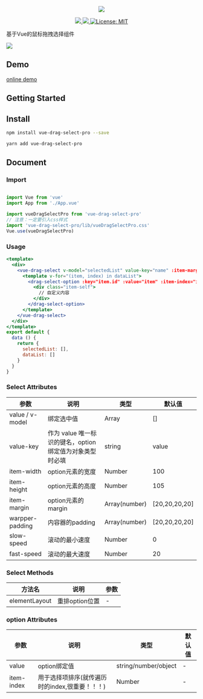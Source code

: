 <p align="center">
  <img src="https://github.com/singmeToSE/vue-drag-select/raw/master/src/assets/imgs/logo.png">
</p>
<p align="center">
  <a href="https://www.travis-ci.org/JanssenZhang/vue-drag-select" target="_blank">
    <img src="https://travis-ci.org/JanssenZhang/vue-drag-select.svg?branch=master"/>
  </a>
  <a href="https://www.npmjs.com/package/vue-drag-select-pro" target="_blank">
    <img src="https://img.shields.io/npm/v/vue-drag-select-pro"/>
  </a>
  <a href="https://github.com/JanssenZhang/vue-drag-select/blob/master/LICENSE" target="_blank">
    <img alt="License: MIT" src="https://img.shields.io/badge/License-MIT-yellow.svg"/>
  </a>
</p>

基于Vue的鼠标拖拽选择组件

![](https://github.com/singmeToSE/vue-drag-select/raw/master/src/assets/imgs/readme.gif)

## Demo

[online demo](https://janssenzhang.github.io/vue-drag-select/)

## Getting Started

## Install

```sh
npm install vue-drag-select-pro --save
```

```sh
yarn add vue-drag-select-pro
```

## Document

### Import

``` javascript {3,4,5}

import Vue from 'vue'
import App from './App.vue'

import vueDragSelectPro from 'vue-drag-select-pro'
// 注意：一定要引入css样式
import 'vue-drag-select-pro/lib/vueDragSelectPro.css'
Vue.use(vueDragSelectPro)

```

### Usage

``` jsx
<template>
  <div>
    <vue-drag-select v-model="selectedList" value-key="name" :item-margin="[0, 10, 10, 0]" ref="dragSelect">
      <template v-for="(item, index) in dataList">
        <drag-select-option :key="item.id" :value="item" :item-index="index">
          <div class="item-self">
            // 自定义内容
          </div>
        </drag-select-option>
      </template>
    </vue-drag-select>
  </div>
</template>
export default {
  data () {
    return {
      selectedList: [],
      dataList: []
    }
  }
}
```

### Select Attributes
参数 | 说明 | 类型 | 默认值
-|-|-|-
value / v-model | 绑定选中值 | Array | []
value-key | 作为 value 唯一标识的键名，option绑定值为对象类型时必填 | string | value |
item-width | option元素的宽度 | Number | 100
item-height | option元素的高度 | Number | 105
item-margin | option元素的margin | Array(number) | [20,20,20,20]
warpper-padding | 内容器的padding | Array(number) | [20,20,20,20]
slow-speed | 滚动的最小速度 | Number | 0
fast-speed | 滚动的最大速度 | Number | 20

### Select Methods
方法名  | 说明 | 参数 |
-|-|-
elementLayout | 重排option位置 | -

### option Attributes
参数 | 说明 | 类型 | 默认值
-|-|-|-
value | option绑定值 | string/number/object | -
item-index | 用于选择项排序(就传遍历时的index,很重要！！！) | Number |  -
